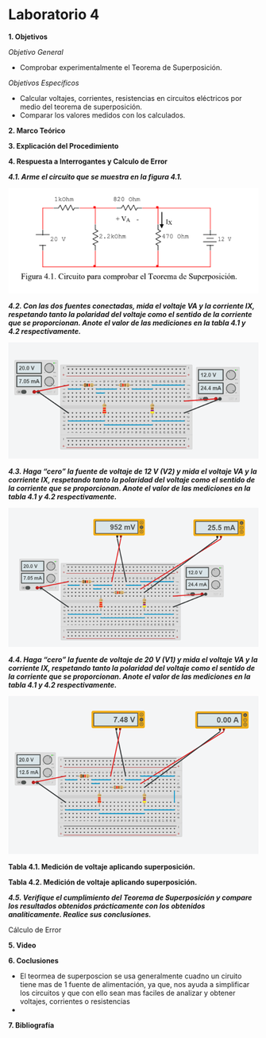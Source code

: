 # Laboratorio 4

__1. Objetivos__

*Objetivo General*
* Comprobar experimentalmente el Teorema de Superposición.

*Objetivos Específicos*

* Calcular voltajes, corrientes, resistencias en circuitos eléctricos por medio del teorema de superposición.
* Comparar los valores medidos con los calculados. 

__2. Marco Teórico__ 


__3. Explicación del Procedimiento__





__4. Respuesta a Interrogantes y Calculo de Error__

__*4.1. Arme el circuito que se muestra en la figura 4.1.*__

![](https://github.com/ItzAdoc/ImagenesT4/blob/main/1.png)

__*4.2. Con las dos fuentes conectadas, mida el voltaje VA y la corriente IX, respetando tanto la polaridad del voltaje como el sentido de la corriente que se proporcionan. Anote el valor de las mediciones en la tabla 4.1 y 4.2 respectivamente.*__

![](https://github.com/ItzAdoc/ImagenesT4/blob/main/2.png)


__*4.3. Haga “cero” la fuente de voltaje de 12 V (V2) y mida el voltaje VA y la corriente IX, respetando tanto la polaridad del voltaje como el sentido de la corriente que se proporcionan. Anote el valor de las mediciones en la tabla 4.1 y 4.2 respectivamente.*__

![](https://github.com/ItzAdoc/ImagenesT4/blob/main/3.png)

__*4.4. Haga “cero” la fuente de voltaje de 20 V (V1) y mida el voltaje VA y la corriente IX, respetando tanto la polaridad del voltaje como el sentido de la corriente que se proporcionan. Anote el valor de las mediciones en la tabla 4.1 y 4.2 respectivamente.*__

![](https://github.com/ItzAdoc/ImagenesT4/blob/main/4.png)

__Tabla 4.1. Medición de voltaje aplicando superposición.__

__Tabla 4.2. Medición de voltaje aplicando superposición.__

__*4.5. Verifique el cumplimiento del Teorema de Superposición y compare los resultados obtenidos prácticamente con los obtenidos analíticamente. Realice sus conclusiones.*__


Cálculo de Error



__5. Video__




__6. Coclusiones__ 
* El teormea de superposcion se usa generalmente cuadno un ciruito tiene mas de 1 fuente de alimentación, ya que, nos ayuda a simplificar los circuitos y que con ello sean mas faciles de analizar y obtener voltajes, corrientes o resistencias
* 


__7. Bibliografía__
